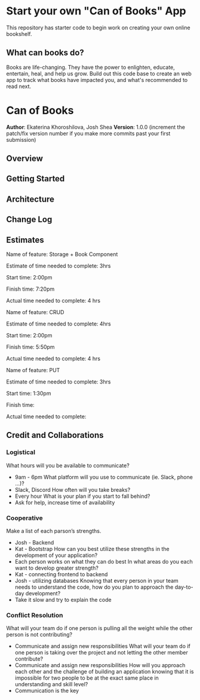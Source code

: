 # Start your own "Can of Books" App

This repository has starter code to begin work on creating your own online bookshelf.

## What can books do?

Books are life-changing. They have the power to enlighten, educate, entertain, heal, and help us grow. Build out this code base to create an web app to track what books have impacted you, and what's recommended to read next.

# Can of Books

**Author**: Ekaterina Khoroshilova, Josh Shea
**Version**: 1.0.0 (increment the patch/fix version number if you make more commits past your first submission)

## Overview
<!-- Provide a high level overview of what this application is and why you are building it, beyond the fact that it's an assignment for this class. (i.e. What's your problem domain?) -->

## Getting Started
<!-- What are the steps that a user must take in order to build this app on their own machine and get it running? -->

## Architecture
<!-- Provide a detailed description of the application design. What technologies (languages, libraries, etc) you're using, and any other relevant design information. -->

## Change Log
<!-- Use this area to document the iterative changes made to your application as each feature is successfully implemented. Use time stamps. Here's an example:

01-01-2001 4:59pm - Application now has a fully-functional express server, with a GET route for the location resource. -->

## Estimates

Name of feature: Storage + Book Component

Estimate of time needed to complete: 3hrs

Start time: 2:00pm

Finish time: 7:20pm

Actual time needed to complete: 4 hrs

Name of feature: CRUD

Estimate of time needed to complete: 4hrs

Start time: 2:00pm

Finish time: 5:50pm

Actual time needed to complete: 4 hrs

Name of feature: PUT

Estimate of time needed to complete: 3hrs

Start time: 1:30pm

Finish time:

Actual time needed to complete: 

## Credit and Collaborations

### Logistical

What hours will you be available to communicate?

- 9am - 6pm
What platform will you use to communicate (ie. Slack, phone …)?
- Slack, Discord
How often will you take breaks?
- Every hour
What is your plan if you start to fall behind?
- Ask for help, increase time of availability

### Cooperative

Make a list of each parson’s strengths.

- Josh - Backend
- Kat - Bootstrap
How can you best utilize these strengths in the development of your application?
- Each person works on what they can do best
In what areas do you each want to develop greater strength?
- Kat - connecting frontend to backend
- Josh - utilizing databases
Knowing that every person in your team needs to understand the code, how do you plan to approach the day-to-day development?
- Take it slow and try to explain the code

### Conflict Resolution

What will your team do if one person is pulling all the weight while the other person is not contributing?

- Communicate and assign new responsibilities
What will your team do if one person is taking over the project and not letting the other member contribute?
- Communicate and assign new responsibilities
How will you approach each other and the challenge of building an application knowing that it is impossible for two people to be at the exact same place in understanding and skill level?
- Communication is the key
  